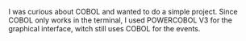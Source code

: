 I was curious about COBOL and wanted to do a simple project. Since COBOL only works in the terminal, I used POWERCOBOL V3 for the graphical interface, witch still uses COBOL for the events.
